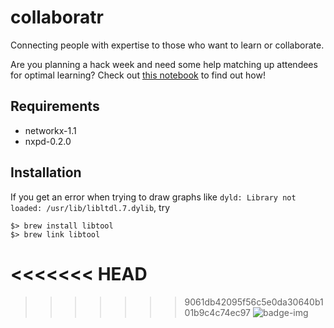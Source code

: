 # collaboratr
Connecting people with expertise to those who want to learn or collaborate.

Are you planning a hack week and need some help matching up attendees for optimal learning? Check out [this notebook](https://nbviewer.jupyter.org/github/benelson/collaboratr/blob/master/Collaborator.ipynb) to find out how!

## Requirements
* networkx-1.1
* nxpd-0.2.0

## Installation
If you get an error when trying to draw graphs like `dyld: Library not loaded: /usr/lib/libltdl.7.dylib`, try
```
$> brew install libtool
$> brew link libtool
```
<<<<<<< HEAD
=======

>>>>>>> 9061db42095f56c5e0da30640b101b9c4c74ec97
![badge-img](https://img.shields.io/badge/Made%20at-%23AstroHackWeek-8063d5.svg?style=flat)
